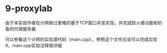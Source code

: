 # 9-proxylab

由于本实验作者在计网做过更难的基于TCP窗口并发实现，并完成防火墙功能和钓鱼的代理服务器

可以参看这个计网的实验源代码（main.cpp），参照这个文件应该可以完成实验9，main.cpp实验注释很详细